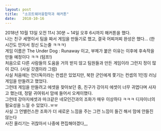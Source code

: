 ```yaml
---
layout: post
title:  "소프트웨어융합학과 해커톤"
date:   2018-10-16
---
```


2018년 10월 13일 오전 11시 30분 ~ 14일 오후 6시까지 해커톤을 했다.
<br>
나는 친구 세명이서 팀을 짜서 게임을 만들기로 했고, 결국 어찌저찌 완성은 했다... (한시간도 안자서 정신 도는줄 ㅋㅋㅋ)
<br>
게임 이름은 The Under Dog : Runaway 이고, 부제가 붙은 이유는 이후에 후속작을 만들 예정이다 ㅋㅋ (텀프!)
<br>
처음으로 다른 사람들의 도움을 거의 받지 않고 팀원들과 만든 게임이라 그런지 정이 많이 갔다. (사실 갓겜이라 그럼)
<br>
사실 처음에는 언더독이라는 컨셉은 있었지만, 북한 군인에게 쫓기는 컨셉의 1인칭 러닝게임을 만들려고 했었다.
<br>
그런데 게임을 만들려고 에셋을 찾아보던 중, 친구가 강아지 에셋이 너무 귀엽다며 사자고 했는데, 정말 귀여워서 맘에 들어서 오케이했다.
<br>
그런데 강아지에셋과 마크같은 네모인간과의 조화가 매우 이상하다 ㅋㅋㅋ 디자이너의 필요성을 느낄 수 있었다..ㅠㅠ
<br>
사실 그 언밸런스한 조화가 더 새로운 느낌을 주는 그런 느낌이 들긴 해서 맘에 안들진 않는다
<br>
사진 올리기는 귀찮아서 나중에 편집해야겠다,,,
